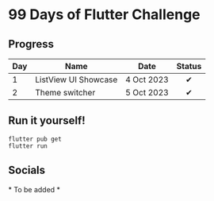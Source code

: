 # 99 Days of Flutter Challenge

## Progress
| Day | Name                 | Date       | Status |
|-----|----------------------|------------|:------:|
| 1   | ListView UI Showcase | 4 Oct 2023 | ✔      |
| 2   | Theme switcher       | 5 Oct 2023 | ✔      |

## Run it yourself!
```
flutter pub get
flutter run
```

## Socials
\* To be added *
